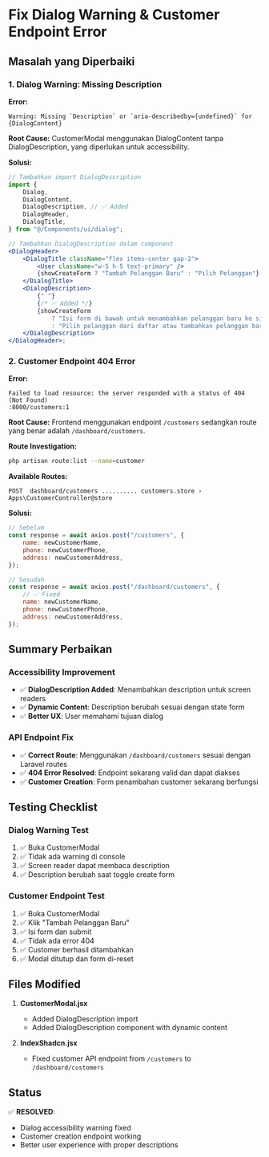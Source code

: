 # Fix Dialog Warning & Customer Endpoint Error

## Masalah yang Diperbaiki

### 1. Dialog Warning: Missing Description

**Error:**

```
Warning: Missing `Description` or `aria-describedby={undefined}` for {DialogContent}
```

**Root Cause:**
CustomerModal menggunakan DialogContent tanpa DialogDescription, yang diperlukan untuk accessibility.

**Solusi:**

```jsx
// Tambahkan import DialogDescription
import {
    Dialog,
    DialogContent,
    DialogDescription, // ✅ Added
    DialogHeader,
    DialogTitle,
} from "@/Components/ui/dialog";

// Tambahkan DialogDescription dalam component
<DialogHeader>
    <DialogTitle className="flex items-center gap-2">
        <User className="w-5 h-5 text-primary" />
        {showCreateForm ? "Tambah Pelanggan Baru" : "Pilih Pelanggan"}
    </DialogTitle>
    <DialogDescription>
        {" "}
        {/* ✅ Added */}
        {showCreateForm
            ? "Isi form di bawah untuk menambahkan pelanggan baru ke sistem."
            : "Pilih pelanggan dari daftar atau tambahkan pelanggan baru."}
    </DialogDescription>
</DialogHeader>;
```

### 2. Customer Endpoint 404 Error

**Error:**

```
Failed to load resource: the server responded with a status of 404 (Not Found)
:8000/customers:1
```

**Root Cause:**
Frontend menggunakan endpoint `/customers` sedangkan route yang benar adalah `/dashboard/customers`.

**Route Investigation:**

```bash
php artisan route:list --name=customer
```

**Available Routes:**

```
POST  dashboard/customers .......... customers.store › Apps\CustomerController@store
```

**Solusi:**

```jsx
// Sebelum
const response = await axios.post("/customers", {
    name: newCustomerName,
    phone: newCustomerPhone,
    address: newCustomerAddress,
});

// Sesudah
const response = await axios.post("/dashboard/customers", {
    // ✅ Fixed
    name: newCustomerName,
    phone: newCustomerPhone,
    address: newCustomerAddress,
});
```

## Summary Perbaikan

### Accessibility Improvement

-   ✅ **DialogDescription Added**: Menambahkan description untuk screen readers
-   ✅ **Dynamic Content**: Description berubah sesuai dengan state form
-   ✅ **Better UX**: User memahami tujuan dialog

### API Endpoint Fix

-   ✅ **Correct Route**: Menggunakan `/dashboard/customers` sesuai dengan Laravel routes
-   ✅ **404 Error Resolved**: Endpoint sekarang valid dan dapat diakses
-   ✅ **Customer Creation**: Form penambahan customer sekarang berfungsi

## Testing Checklist

### Dialog Warning Test

1. ✅ Buka CustomerModal
2. ✅ Tidak ada warning di console
3. ✅ Screen reader dapat membaca description
4. ✅ Description berubah saat toggle create form

### Customer Endpoint Test

1. ✅ Buka CustomerModal
2. ✅ Klik "Tambah Pelanggan Baru"
3. ✅ Isi form dan submit
4. ✅ Tidak ada error 404
5. ✅ Customer berhasil ditambahkan
6. ✅ Modal ditutup dan form di-reset

## Files Modified

1. **CustomerModal.jsx**

    - Added DialogDescription import
    - Added DialogDescription component with dynamic content

2. **IndexShadcn.jsx**
    - Fixed customer API endpoint from `/customers` to `/dashboard/customers`

## Status

✅ **RESOLVED**:

-   Dialog accessibility warning fixed
-   Customer creation endpoint working
-   Better user experience with proper descriptions
